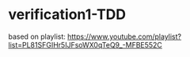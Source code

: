 # verification1-TDD
based on playlist:
https://www.youtube.com/playlist?list=PL81SFGIHr5IJFsoWX0qTeQ9_-MFBE552C
